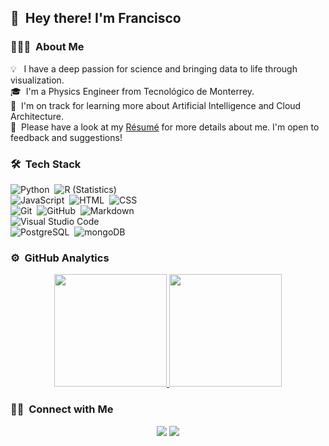 ## 👋 &nbsp;Hey there! I'm Francisco

### 👨🏻‍💻 &nbsp;About Me

💡 &nbsp; I have a deep passion for science and bringing data to life through visualization.\
🎓 &nbsp;I'm a Physics Engineer from Tecnológico de Monterrey.\
🌱 &nbsp;I'm on track for learning more about Artificial Intelligence and Cloud Architecture.\
📄 &nbsp;Please have a look at my [Résumé](https://drive.google.com/file/d/17FaxjMTAwlNuziVGv4dSNm1COeW7_Zph/view?usp=sharing) for more details about me. I'm open to feedback and suggestions!


### 🛠 &nbsp;Tech Stack

![Python](https://img.shields.io/badge/-Python-333333?style=flat&logo=python)&nbsp;
![R (Statistics)](https://img.shields.io/badge/-R-333333?style=flat&logo=R&logoColor=276DC3) \
![JavaScript](https://img.shields.io/badge/-JavaScript-333333?style=flat&logo=javascript)&nbsp;
![HTML](https://img.shields.io/badge/-HTML-333333?style=flat&logo=HTML5)&nbsp;
![CSS](https://img.shields.io/badge/-CSS-333333?style=flat&logo=CSS3&logoColor=1572B6)&nbsp;\
![Git](https://img.shields.io/badge/-Git-333333?style=flat&logo=git)&nbsp;
![GitHub](https://img.shields.io/badge/-GitHub-333333?style=flat&logo=github)&nbsp;
![Markdown](https://img.shields.io/badge/-Markdown-333333?style=flat&logo=markdown)\
![Visual Studio Code](https://img.shields.io/badge/-Visual%20Studio%20Code-333333?style=flat&logo=visual-studio-code&logoColor=007ACC)&nbsp;\
![PostgreSQL](https://img.shields.io/badge/PostgreSQL-316192?style=for-the-badge&logo=postgresql&logoColor=white)&nbsp;
![mongoDB](https://img.shields.io/badge/MongoDB-4EA94B?style=for-the-badge&logo=mongodb&logoColor=white)&nbsp;

### ⚙️ &nbsp;GitHub Analytics

<p align="center">
<a href="https://github.com/FranciscoGarcB">
  <img height="180em" src="https://github-readme-stats-eight-theta.vercel.app/api?username=FranciscoGarcB&show_icons=true&theme=vue-dark&include_all_commits=true&count_private=true" />
  <img height="180em" src="https://github-readme-stats-eight-theta.vercel.app/api/top-langs/?username=FranciscoGarcB&layout=compact&exclude_lang=java+r&theme=vue-dark" />
</a>
</p>

### 🤝🏻 &nbsp;Connect with Me

<p align="center">
<a href="https://linkedin.com/in/FranciscoGarcB"><img src="https://img.shields.io/badge/-Francisco%20Garcia%20Barrada-0077B5?style=flat-square&logo=Linkedin&logoColor=white"/></a>
<a href="mailto:FranciscoGBarrada@gmail.com"><img src="https://img.shields.io/badge/-FranciscoGBarrada@gmail.com-D14836?style=flat-square&logo=Gmail&logoColor=white"/></a>
</p>
